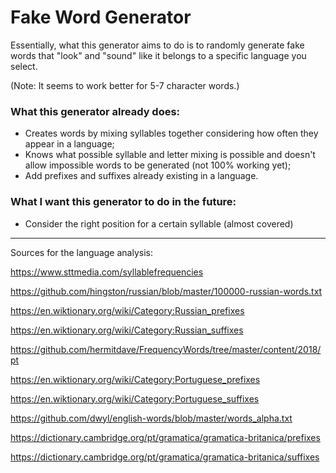 # Fake Word Generator
Essentially, what this generator aims to do is to randomly generate fake words that "look" and "sound" like it belongs to a specific language you select.

(Note: It seems to work better for 5-7 character words.)

### What this generator already does:
  * Creates words by mixing syllables together considering how often they appear in a language;
  * Knows what possible syllable and letter mixing is possible and doesn't allow impossible words to be generated (not 100% working yet);
  * Add prefixes and suffixes already existing in a language.

### What I want this generator to do in the future:
  * Consider the right position for a certain syllable (almost covered)


------
Sources for the language analysis:

https://www.sttmedia.com/syllablefrequencies

https://github.com/hingston/russian/blob/master/100000-russian-words.txt

https://en.wiktionary.org/wiki/Category:Russian_prefixes

https://en.wiktionary.org/wiki/Category:Russian_suffixes

https://github.com/hermitdave/FrequencyWords/tree/master/content/2018/pt

https://en.wiktionary.org/wiki/Category:Portuguese_prefixes

https://en.wiktionary.org/wiki/Category:Portuguese_suffixes

https://github.com/dwyl/english-words/blob/master/words_alpha.txt

https://dictionary.cambridge.org/pt/gramatica/gramatica-britanica/prefixes

https://dictionary.cambridge.org/pt/gramatica/gramatica-britanica/suffixes
